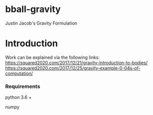# bball-gravity
Justin Jacob's Gravity Formulation 

# Introduction

Work can be explained via the following links:
https://squared2020.com/2017/12/21/gravity-introduction-to-bodies/
https://squared2020.com/2017/12/25/gravity-example-0-04s-of-computation/

### Requirements
python 3.6 +

numpy


